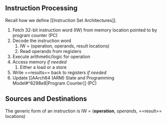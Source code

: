 ## Instruction Processing

Recall how we define [[Instruction Set Architectures]].

1. Fetch 32-bit instruction word (IW) from memory location pointed to by program counter (PC)
2. Decode the instruction word
	1. IW = (operation, operands, result locations)
	2. Read operands from registers
3. Execute arithmetic/logic for operation
4. Access memory *if needed*
	1. Either a load or a store
5. Write ==results== back to registers *if needed*
6. Update [[AArch64 (ARM) State and Programming Model#^6298e8|Program Counter]] (PC)

## Sources and Destinations

The generic form of an instruction is IW = (**operation**, *operands*, ==result== locations)